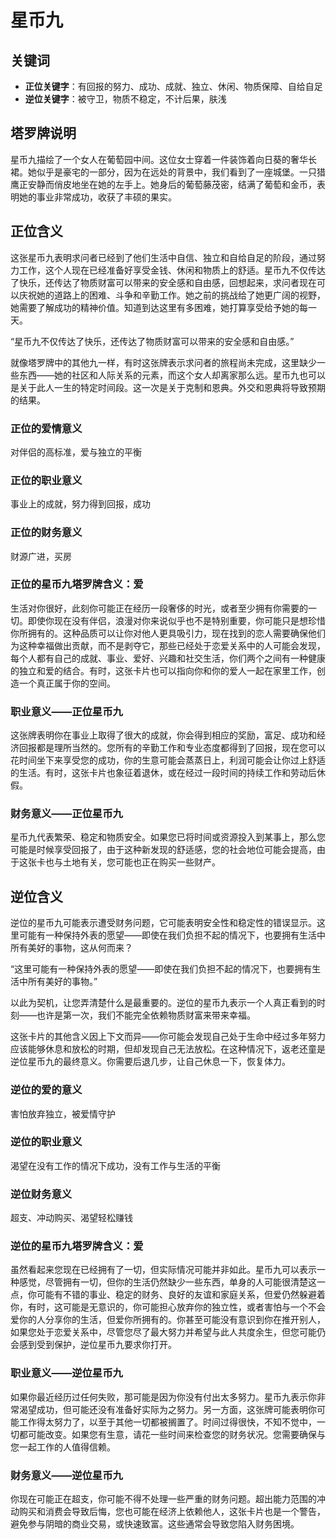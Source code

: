 # 星币九

## 关键词

- **正位关键字**：有回报的努力、成功、成就、独立、休闲、物质保障、自给自足
- **逆位关键字**：被守卫，物质不稳定，不计后果，肤浅

## 塔罗牌说明

星币九描绘了一个女人在葡萄园中间。这位女士穿着一件装饰着向日葵的奢华长裙。她似乎是豪宅的一部分，因为在远处的背景中，我们看到了一座城堡。一只猎鹰正安静而俏皮地坐在她的左手上。她身后的葡萄藤茂密，结满了葡萄和金币，表明她的事业非常成功，收获了丰硕的果实。

## 正位含义

这张星币九表明求问者已经到了他们生活中自信、独立和自给自足的阶段，通过努力工作，这个人现在已经准备好享受金钱、休闲和物质上的舒适。星币九不仅传达了快乐，还传达了物质财富可以带来的安全感和自由感，回想起来，求问者现在可以庆祝她的道路上的困难、斗争和辛勤工作。她之前的挑战给了她更广阔的视野，她需要了解成功的精神价值。知道到达这里有多困难，她打算享受给予她的每一天。

“星币九不仅传达了快乐，还传达了物质财富可以带来的安全感和自由感。”

就像塔罗牌中的其他九一样，有时这张牌表示求问者的旅程尚未完成，这里缺少一些东西——她的社区和人际关系的元素，而这个女人却离家那么远。星币九也可以是关于此人一生的特定时间段。这一次是关于克制和恩典。外交和恩典将导致预期的结果。

### 正位的爱情意义

对伴侣的高标准，爱与独立的平衡

### 正位的职业意义

事业上的成就，努力得到回报，成功

### 正位的财务意义

财源广进，买房

### 正位的星币九塔罗牌含义：爱

生活对你很好，此刻你可能正在经历一段奢侈的时光，或者至少拥有你需要的一切。即使你现在没有伴侣，浪漫对你来说似乎也不是特别重要，你可能只是想珍惜你所拥有的。这种品质可以让你对他人更具吸引力，现在找到的恋人需要确保他们为这种幸福做出贡献，而不是剥夺它，那些已经处于恋爱关系中的人可能会发现，每个人都有自己的成就、事业、爱好、兴趣和社交生活，你们两个之间有一种健康的独立和爱的结合。有时，这张卡片也可以指向你和你的爱人一起在家里工作，创造一个真正属于你的空间。

### 职业意义——正位星币九

这张牌表明你在事业上取得了很大的成就，你会得到相应的奖励，富足、成功和经济回报都是理所当然的。您所有的辛勤工作和专业态度都得到了回报，现在您可以花时间坐下来享受您的成功，你的生意可能会蒸蒸日上，利润可能会让你过上舒适的生活。有时，这张卡片也象征着退休，或在经过一段时间的持续工作和劳动后休假。

### 财务意义——正位星币九

星币九代表繁荣、稳定和物质安全。如果您已将时间或资源投入到某事上，那么您可能是时候享受回报了，由于这种新发现的舒适感，您的社会地位可能会提高，由于这张卡也与土地有关，您可能也正在购买一些财产。

## 逆位含义

逆位的星币九可能表示遭受财务问题，它可能表明安全性和稳定性的错误显示。这里可能有一种保持外表的愿望——即使在我们负担不起的情况下，也要拥有生活中所有美好的事物，这从何而来？

“这里可能有一种保持外表的愿望——即使在我们负担不起的情况下，也要拥有生活中所有美好的事物。”

以此为契机，让您弄清楚什么是最重要的。逆位的星币九表示一个人真正看到的时刻——也许是第一次，我们不能完全依赖物质财富来带来幸福。

这张卡片的其他含义因上下文而异——你可能会发现自己处于生命中经过多年努力应该能够休息和放松的时期，但却发现自己无法放松。在这种情况下，返老还童是逆位星币九的最终意义。你需要后退几步，让自己休息一下，恢复体力。

### 逆位的爱的意义

害怕放弃独立，被爱情守护

### 逆位的职业意义

渴望在没有工作的情况下成功，没有工作与生活的平衡

### 逆位财务意义

超支、冲动购买、渴望轻松赚钱

### 逆位的星币九塔罗牌含义：爱

虽然看起来您现在已经拥有了一切，但实际情况可能并非如此。星币九可以表示一种感觉，尽管拥有一切，但你的生活仍然缺少一些东西，单身的人可能很清楚这一点，你可能有不错的事业、稳定的财务、良好的友谊和家庭关系，但爱仍然躲避着你，有时，这可能是无意识的，你可能担心放弃你的独立性，或者害怕与一个不会爱你的人分享你的生活，但爱你所拥有的。你甚至可能没有意识到你在推开别人，如果您处于恋爱关系中，尽管您尽了最大努力并希望与此人共度余生，但您可能仍会感到受到保护，逆位星币九要求你打开。

### 职业意义——逆位星币九

如果你最近经历过任何失败，那可能是因为你没有付出太多努力。星币九表示你非常渴望成功，但可能还没有准备好实际为之努力。另一方面，这张牌可能表明你可能工作得太努力了，以至于其他一切都被搁置了。时间过得很快，不知不觉中，一切都可能改变。如果您有生意，请花一些时间来检查您的财务状况。您需要确保与您一起工作的人值得信赖。

### 财务意义——逆位星币九

你现在可能正在超支，你可能不得不处理一些严重的财务问题。超出能力范围的冲动购买和消费会导致后悔，您也可能在经济上依赖他人，这张卡片也是一个警告，避免参与阴暗的商业交易，或快速致富。这些通常会导致您陷入财务困境。